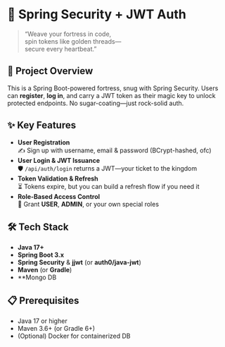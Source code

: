 # 🔐 Spring Security + JWT Auth

> “Weave your fortress in code,  
> spin tokens like golden threads—  
> secure every heartbeat.”

## 🚀 Project Overview
This is a Spring Boot-powered fortress, snug with Spring Security. Users can **register**, **log in**, and carry a JWT token as their magic key to unlock protected endpoints. No sugar-coating—just rock-solid auth.

## ✨ Key Features
- **User Registration**  
  ✍️ Sign up with username, email & password (BCrypt-hashed, ofc)
- **User Login & JWT Issuance**  
  🛡️ `/api/auth/login` returns a JWT—your ticket to the kingdom
- **Token Validation & Refresh**  
  ⏳ Tokens expire, but you can build a refresh flow if you need it
- **Role-Based Access Control**  
  👑 Grant **USER**, **ADMIN**, or your own special roles

## 🛠️ Tech Stack
- **Java 17+**  
- **Spring Boot 3.x**  
- **Spring Security** & **jjwt** (or **auth0/java-jwt**)  
- **Maven** (or **Gradle**)
- **Mongo DB

## 📋 Prerequisites
- Java 17 or higher  
- Maven 3.6+ (or Gradle 6+)  
- (Optional) Docker for containerized DB



